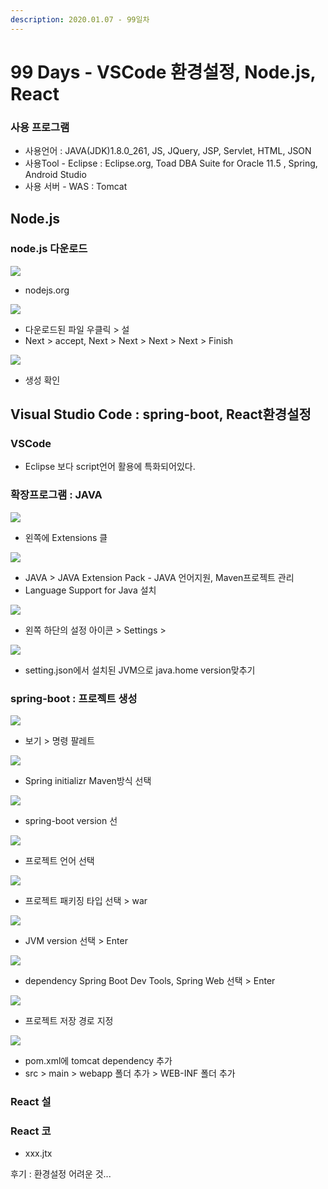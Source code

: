 ```yaml
---
description: 2020.01.07 - 99일차
---
```


# 99 Days - VSCode 환경설정, Node.js, React

### 사용 프로그램

* 사용언어 : JAVA\(JDK\)1.8.0\_261, JS, JQuery, JSP, Servlet, HTML, JSON
* 사용Tool  - Eclipse : Eclipse.org, Toad DBA Suite for Oracle 11.5 , Spring, Android Studio
* 사용 서버 - WAS : Tomcat

## Node.js

### node.js 다운로드

![](../../.gitbook/assets/node.js-.png)

* nodejs.org

![](../../.gitbook/assets/setting2.png)

* 다운로드된 파일 우클릭 &gt; 설
* Next &gt; accept, Next &gt; Next &gt; Next &gt; Next &gt; Finish

![](../../.gitbook/assets/node.js2.png)

* 생성 확인

## Visual Studio Code : spring-boot, React환경설정

### VSCode

* Eclipse 보다 script언어 활용에 특화되어있다.

### 확장프로그램 : JAVA

![](../../.gitbook/assets/vscode-1-extensions.png)

* 왼쪽에 Extensions 클

![](../../.gitbook/assets/vscode-java.png)

* JAVA &gt; JAVA Extension Pack - JAVA 언어지원, Maven프로젝트 관리
*  Language Support for Java 설치

![](../../.gitbook/assets/setting.png)

* 왼쪽 하단의 설정 아이콘 &gt; Settings &gt;

![](../../.gitbook/assets/java-setting.png)

* setting.json에서 설치된 JVM으로 java.home version맞추기

### spring-boot : 프로젝트 생성

![](../../.gitbook/assets/spring-in1.png)

* 보기 &gt; 명령 팔레트

![](../../.gitbook/assets/spring-in-2.png)

* Spring initializr Maven방식 선택

![](../../.gitbook/assets/spring-in-3.png)

* spring-boot version 선

![](../../.gitbook/assets/spring-in-4.png)

* 프로젝트 언어 선택

![](../../.gitbook/assets/spring-in-5.png)

* 프로젝트 패키징 타입 선택 &gt; war

![](../../.gitbook/assets/spring-in-6.png)

* JVM version 선택 &gt; Enter

![](../../.gitbook/assets/spring-in-7.png)

* dependency Spring Boot Dev Tools, Spring Web 선택 &gt; Enter

![](../../.gitbook/assets/spring-in-8.png)

* 프로젝트 저장 경로 지정

![](../../.gitbook/assets/spring-in-9.png)

* pom.xml에 tomcat dependency 추가
* src &gt; main &gt; webapp 폴더 추가 &gt; WEB-INF 폴더 추가

### React 설

### React 코

* xxx.jtx

후기 : 환경설정 어려운 것...

